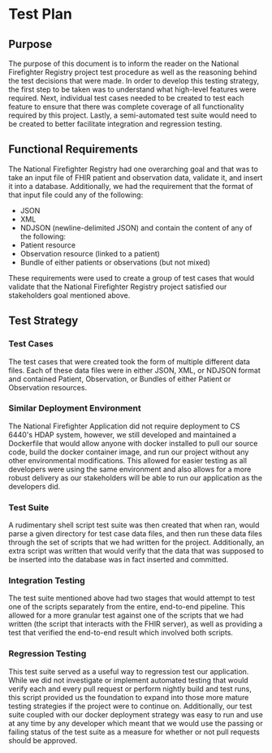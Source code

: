 # Test Plan

## Purpose
The purpose of this document is to inform the reader on the National Firefighter Registry project test procedure as well as the reasoning behind the test decisions that were made. In order to develop this testing strategy, the first step to be taken was to understand what high-level features were required. Next, individual test cases needed to be created to test each feature to ensure that there was complete coverage of all functionality required by this project. Lastly, a semi-automated test suite would need to be created to better facilitate integration and regression testing.

## Functional Requirements
The National Firefighter Registry had one overarching goal and that was to take an input file of FHIR patient and observation data, validate it, and insert it into a database. Additionally, we had the requirement that the format of that input file could any of the following:
  * JSON
  * XML
  * NDJSON (newline-delimited JSON)
  and contain the content of any of the following:
  * Patient resource
  * Observation resource (linked to a patient)
  * Bundle of either patients or observations (but not mixed)

These requirements were used to create a group of test cases that would validate that the National Firefighter Registry project satisfied our stakeholders goal mentioned above.

## Test Strategy
### Test Cases
The test cases that were created took the form of multiple different data files. Each of these data files were in either JSON, XML, or NDJSON format and contained Patient, Observation, or Bundles of either Patient or Observation resources.

### Similar Deployment Environment
The National Firefighter Application did not require deployment to CS 6440's HDAP system, however, we still developed and maintained a Dockerfile that would allow anyone with docker installed to pull our source code, build the docker container image, and run our project without any other environmental modifications. This allowed for easier testing as all developers were using the same environment and also allows for a more robust delivery as our stakeholders will be able to run our application as the developers did.

### Test Suite
A rudimentary shell script test suite was then created that when ran, would parse a given directory for test case data files, and then run these data files through the set of scripts that we had written for the project. Additionally, an extra script was written that would verify that the data that was supposed to be inserted into the database was in fact inserted and committed.

### Integration Testing
The test suite mentioned above had two stages that would attempt to test one of the scripts separately from the entire, end-to-end pipeline. This allowed for a more granular test against one of the scripts that we had written (the script that interacts with the FHIR server), as well as providing a test that verified the end-to-end result which involved both scripts.

### Regression Testing
This test suite served as a useful way to regression test our application. While we did not investigate or implement automated testing that would verify each and every pull request or perform nightly build and test runs, this script provided us the foundation to expand into those more mature testing strategies if the project were to continue on. Additionally, our test suite coupled with our docker deployment strategy was easy to run and use at any time by any developer which meant that we would use the passing or failing status of the test suite as a measure for whether or not pull requests should be approved.
